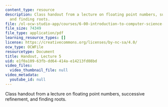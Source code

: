 ```yaml
---
content_type: resource
description: Class handout from a lecture on floating point numbers, successive refinement,
  and finding roots.
file: /ol-ocw-studio-app/courses/6-00-introduction-to-computer-science-and-programming-fall-2008/e1f0a10963fbdd64414ae14213fd08bd_lec5.pdf
file_size: 74349
file_type: application/pdf
learning_resource_types: []
license: https://creativecommons.org/licenses/by-nc-sa/4.0/
ocw_type: OCWFile
resourcetype: Document
title: Handout, Lecture 5
uid: e1f0a109-63fb-dd64-414a-e14213fd08bd
video_files:
  video_thumbnail_file: null
video_metadata:
  youtube_id: null
---
```

Class handout from a lecture on floating point numbers, successive refinement, and finding roots.